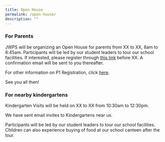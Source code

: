```yaml
---
title: Open House
permalink: /open-house/
description: ""
---
```

### For Parents

JWPS will be organizing an Open House for parents from XX to XX, 8am to 8:45am. Participants will be led by our student leaders to tour our school facilities. If interested, please register through <a href="https://go.gov.sg/jwpsoh2022" target = "_blank">this link</a> before XX. A confirmation email will be sent to you thereafter.

For other information on P1 Registration, click [here](/admission-and-forms/primary-1-registration).  

See you all then!

### For nearby kindergartens
  
Kindergarten Visits will be held on XX to XX from 10:30am to 12:30pm.

We have sent email invites to Kindergartens near us. 

Participants will be led by our student leaders to tour our school facilities. Children can also experience buying of food at our school canteen after the tour.